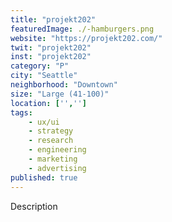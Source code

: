 ```yaml
---
title: "projekt202"
featuredImage: ./-hamburgers.png
website: "https://projekt202.com/"
twit: "projekt202"
inst: "projekt202"
category: "P"
city: "Seattle"
neighborhood: "Downtown"
size: "Large (41-100)"
location: ['','']
tags:
    - ux/ui
    - strategy
    - research
    - engineering
    - marketing
    - advertising
published: true
---
```


Description
